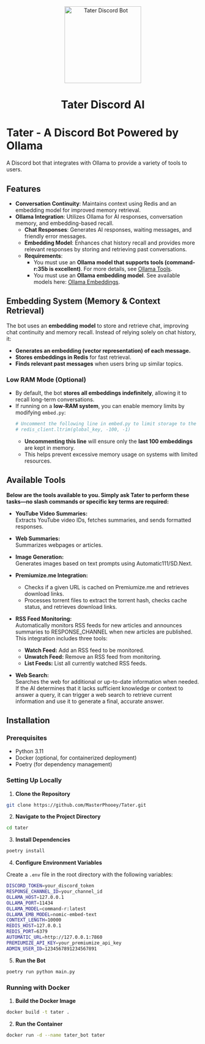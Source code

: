 <div align="center"> <img src="https://raw.githubusercontent.com/MasterPhooey/Tater-Discord-AI/refs/heads/main/tater.png" alt="Tater Discord Bot" width="200"/> <h1>Tater Discord AI</h1> </div>

# Tater - A Discord Bot Powered by Ollama

A Discord bot that integrates with Ollama to provide a variety of tools to users.

## Features

- **Conversation Continuity**: Maintains context using Redis and an embedding model for improved memory retrieval.
- **Ollama Integration**: Utilizes Ollama for AI responses, conversation memory, and embedding-based recall.
  - **Chat Responses**: Generates AI responses, waiting messages, and friendly error messages.
  - **Embedding Model**: Enhances chat history recall and provides more relevant responses by storing and retrieving past conversations.
  - **Requirements**:
    - You must use an **Ollama model that supports tools (command-r:35b is excellent)**. For more details, see [Ollama Tools](https://ollama.com/search?c=tools).
    - You must use an **Ollama embedding model**. See available models here: [Ollama Embeddings](https://ollama.com/search?c=embedding).

## Embedding System (Memory & Context Retrieval)

The bot uses an **embedding model** to store and retrieve chat, improving chat continuity and memory recall. Instead of relying solely on chat history, it:
- **Generates an embedding (vector representation) of each message.**
- **Stores embeddings in Redis** for fast retrieval.
- **Finds relevant past messages** when users bring up similar topics.

### **Low RAM Mode (Optional)**
- By default, the bot **stores all embeddings indefinitely**, allowing it to recall long-term conversations.
- If running on a **low-RAM system**, you can enable memory limits by modifying `embed.py`:
  ```python
  # Uncomment the following line in embed.py to limit storage to the last 100 messages (saves RAM)
  # redis_client.ltrim(global_key, -100, -1)
  ```
  - **Uncommenting this line** will ensure only the **last 100 embeddings** are kept in memory.
  - This helps prevent excessive memory usage on systems with limited resources.

## Available Tools

**Below are the tools available to you. Simply ask Tater to perform these tasks—no slash commands or specific key terms are required:**

- **YouTube Video Summaries:**  
  Extracts YouTube video IDs, fetches summaries, and sends formatted responses.

- **Web Summaries:**  
  Summarizes webpages or articles.

- **Image Generation:**  
  Generates images based on text prompts using Automatic111/SD.Next.

- **Premiumize.me Integration:**  
  - Checks if a given URL is cached on Premiumize.me and retrieves download links.  
  - Processes torrent files to extract the torrent hash, checks cache status, and retrieves download links.

- **RSS Feed Monitoring:**  
  Automatically monitors RSS feeds for new articles and announces summaries to RESPONSE_CHANNEL when new articles are published. This integration includes three tools:  
  - **Watch Feed:** Add an RSS feed to be monitored.  
  - **Unwatch Feed:** Remove an RSS feed from monitoring.  
  - **List Feeds:** List all currently watched RSS feeds.

- **Web Search:**  
  Searches the web for additional or up-to-date information when needed. If the AI determines that it lacks sufficient knowledge or context to answer a query, it can trigger a web search to retrieve current information and use it to generate a final, accurate answer.

## Installation

### Prerequisites
- Python 3.11
- Docker (optional, for containerized deployment)
- Poetry (for dependency management)

### Setting Up Locally

1. **Clone the Repository**

```bash
git clone https://github.com/MasterPhooey/Tater.git
```

2. **Navigate to the Project Directory**

```bash
cd tater
```

3. **Install Dependencies**

```bash
poetry install
```

4. **Configure Environment Variables**

Create a `.env` file in the root directory with the following variables:

```bash
DISCORD_TOKEN=your_discord_token
RESPONSE_CHANNEL_ID=your_channel_id
OLLAMA_HOST=127.0.0.1
OLLAMA_PORT=11434
OLLAMA_MODEL=command-r:latest
OLLAMA_EMB_MODEL=nomic-embed-text
CONTEXT_LENGTH=10000
REDIS_HOST=127.0.0.1
REDIS_PORT=6379
AUTOMATIC_URL=http://127.0.0.1:7860
PREMIUMIZE_API_KEY=your_premiumize_api_key
ADMIN_USER_ID=1234567891234567891
```

5. **Run the Bot**

```bash
poetry run python main.py
```

### Running with Docker

1. **Build the Docker Image**

```bash
docker build -t tater .
```

2. **Run the Container**

```bash
docker run -d --name tater_bot tater
```
